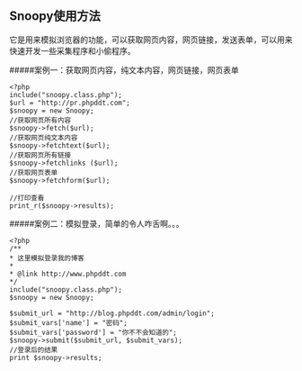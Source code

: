 Snoopy使用方法
----
它是用来模拟浏览器的功能，可以获取网页内容，网页链接，发送表单，可以用来快速开发一些采集程序和小偷程序。

#####案例一：获取网页内容，纯文本内容，网页链接，网页表单

    <?php
    include("snoopy.class.php");
    $url = "http://pr.phpddt.com";   
    $snoopy = new Snoopy;
    //获取网页所有内容
    $snoopy->fetch($url);
    //获取网页纯文本内容
    $snoopy->fetchtext($url);
    //获取网页所有链接
    $snoopy->fetchlinks ($url);
    //获取网页表单
    $snoopy->fetchform($url);
 
    //打印查看
    print_r($snoopy->results);

#####案例二：模拟登录，简单的令人咋舌啊。。。

    <?php
    /**
    * 这里模拟登录我的博客
    *
    * @link http://www.phpddt.com
    */
    include("snoopy.class.php");
    $snoopy = new Snoopy;
  
    $submit_url = "http://blog.phpddt.com/admin/login";
    $submit_vars['name'] = "密码";
    $submit_vars['password'] = "你不不会知道的";
    $snoopy->submit($submit_url, $submit_vars);
    //登录后的结果
    print $snoopy->results;